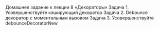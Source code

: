 Домашнее задание к лекции 8 «Декораторы»
Задача 1. Усовершенствуйте кэширующий декоратор
Задача 2. Debounce декоратор с моментальным вызовом
Задача 3. Усовершенствуйте debounceDecoratorNew
